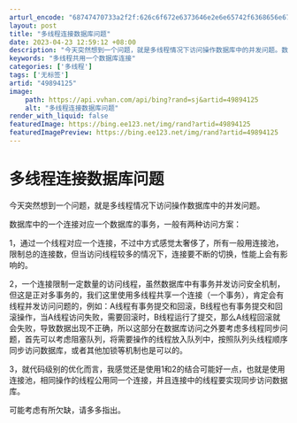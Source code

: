 ```yaml
---
arturl_encode: "68747470733a2f2f:626c6f672e6373646e2e6e65742f6368656e6767756f74616f:2f61727469636c652f64657461696c732f3439383934313235"
layout: post
title: "多线程连接数据库问题"
date: 2023-04-23 12:59:12 +08:00
description: "今天突然想到一个问题，就是多线程情况下访问操作数据库中的并发问题。数据库中的一个连接对应一个数据库的"
keywords: "多线程共用一个数据库连接"
categories: ['多线程']
tags: ['无标签']
artid: "49894125"
image:
    path: https://api.vvhan.com/api/bing?rand=sj&artid=49894125
    alt: "多线程连接数据库问题"
render_with_liquid: false
featuredImage: https://bing.ee123.net/img/rand?artid=49894125
featuredImagePreview: https://bing.ee123.net/img/rand?artid=49894125
---
```


# 多线程连接数据库问题

今天突然想到一个问题，就是多线程情况下访问操作数据库中的并发问题。

数据库中的一个连接对应一个数据库的事务，一般有两种访问方案：

1，通过一个线程对应一个连接，不过中方式感觉太奢侈了，所有一般用连接池，限制总的连接数，但当访问线程较多的情况下，连接要不断的切换，性能上会有影响的。

2，一个连接限制一定数量的访问线程，虽然数据库中有事务并发访问安全机制，但这是正对多事务的，我们这里使用多线程共享一个连接（一个事务），肯定会有线程并发访问问题的，例如：A线程有事务提交和回滚，B线程也有事务提交和回滚操作，当A线程访问失败，需要回滚时，B线程运行了提交，那么A线程回滚就会失败，导致数据出现不正确，所以这部分在数据库访问之外要考虑多线程同步问题，首先可以考虑阻塞队列，将需要操作的线程放入队列中，按照队列头线程顺序同步访问数据库，或者其他加锁等机制也是可以的。

3，就代码级别的优化而言，我感觉还是使用1和2的结合可能好一点，也就是使用连接池，相同操作的线程公用同一个连接，并且连接中的线程要实现同步访问数据库。

可能考虑有所欠缺，请多多指出。